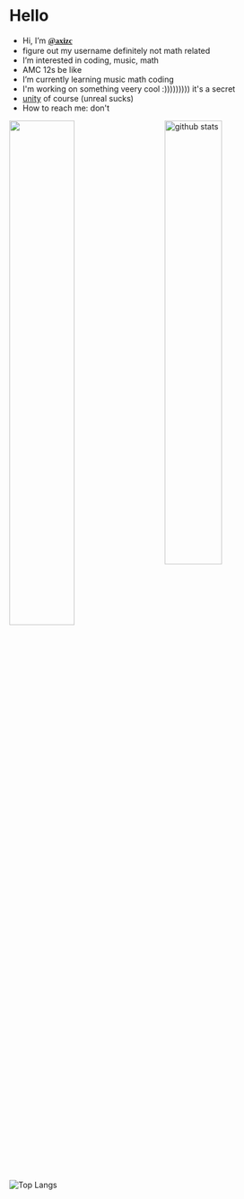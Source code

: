 
<h1>Hello</h1>


- Hi, I’m <b style="font-family:serif;"><a href="https://github.com/axizc/">@axizc</a></b> <br />
- figure out my username definitely not math related
- I’m interested in coding, music, math <br />
- AMC 12s be like
-  I’m currently learning music math coding<br /> 
- I'm working on something veery cool :))))))))) it's a secret
- <a href="https://unity.com/" target="blank">unity</a> of course (unreal sucks)<br/> 
- How to reach me: don't  <br />


<img src="https://github-readme-stats.vercel.app/api?username=axizc&show_icons=true&theme=gotham" alt="github stats" width="45%" align="right"/>


<img src="https://github-readme-streak-stats.herokuapp.com/?user=axizc&theme=dark" width="48%" >

 ![Top Langs](https://github-readme-stats.vercel.app/api/top-langs/?username=axizc&layout=compact)

<!---
axizc/axizc is a ✨ special ✨ repository because its `README.md` (this file) appears on your GitHub profile.
You can click the Preview link to take a look at your changes.
--->
</body>
